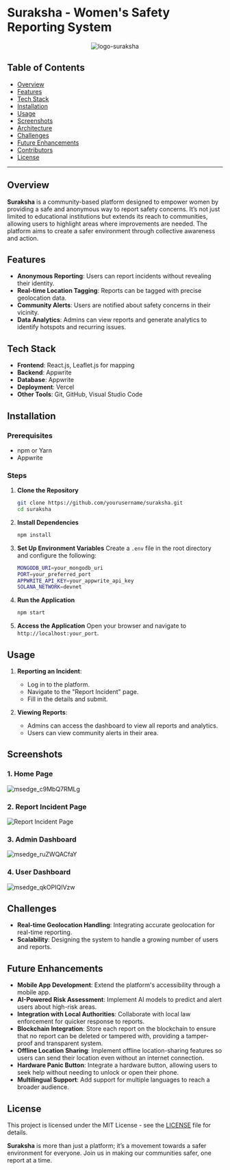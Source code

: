 # Suraksha - Women's Safety Reporting System

<p align="center">
  <img src="https://github.com/user-attachments/assets/f00ae076-82af-4c04-8f48-4081eaec50fd" alt="logo-suraksha">
</p>

## Table of Contents

- [Overview](#overview)
- [Features](#features)
- [Tech Stack](#tech-stack)
- [Installation](#installation)
- [Usage](#usage)
- [Screenshots](#screenshots)
- [Architecture](#architecture)
- [Challenges](#challenges)
- [Future Enhancements](#future-enhancements)
- [Contributors](#contributors)
- [License](#license)

---

## Overview

**Suraksha** is a community-based platform designed to empower women by providing a safe and anonymous way to report safety concerns. It’s not just limited to educational institutions but extends its reach to communities, allowing users to highlight areas where improvements are needed. The platform aims to create a safer environment through collective awareness and action.

## Features

- **Anonymous Reporting**: Users can report incidents without revealing their identity.
- **Real-time Location Tagging**: Reports can be tagged with precise geolocation data.
- **Community Alerts**: Users are notified about safety concerns in their vicinity.
- **Data Analytics**: Admins can view reports and generate analytics to identify hotspots and recurring issues.

## Tech Stack

- **Frontend**: React.js, Leaflet.js for mapping
- **Backend**: Appwrite
- **Database**: Appwrite
- **Deployment**: Vercel
- **Other Tools**: Git, GitHub, Visual Studio Code

## Installation

### Prerequisites

- npm or Yarn
- Appwrite

### Steps

1. **Clone the Repository**
   ```bash
   git clone https://github.com/yourusername/suraksha.git
   cd suraksha
   ```

2. **Install Dependencies**
   ```bash
   npm install
   ```

3. **Set Up Environment Variables**
   Create a `.env` file in the root directory and configure the following:
   ```bash
   MONGODB_URI=your_mongodb_uri
   PORT=your_preferred_port
   APPWRITE_API_KEY=your_appwrite_api_key
   SOLANA_NETWORK=devnet
   ```

4. **Run the Application**
   ```bash
   npm start
   ```

5. **Access the Application**
   Open your browser and navigate to `http://localhost:your_port`.

## Usage

1. **Reporting an Incident**: 
   - Log in to the platform.
   - Navigate to the "Report Incident" page.
   - Fill in the details and submit.

2. **Viewing Reports**:
   - Admins can access the dashboard to view all reports and analytics.
   - Users can view community alerts in their area.

## Screenshots

### 1. Home Page
![msedge_c9MbQ7RMLg](https://github.com/user-attachments/assets/014c9cf9-fcc7-4639-a47c-a46c1d426b24)

### 2. Report Incident Page
![Report Incident Page](path_to_report_page_screenshot)

### 3. Admin Dashboard
![msedge_ruZWQACfaY](https://github.com/user-attachments/assets/d367aaa6-dce3-4046-9b9e-4de834222e9c)

### 4. User Dashboard
![msedge_qkOPIQIVzw](https://github.com/user-attachments/assets/f14b23a9-4c62-4b31-b984-4bb0b2d9ebf4)


## Challenges

- **Real-time Geolocation Handling**: Integrating accurate geolocation for real-time reporting.
- **Scalability**: Designing the system to handle a growing number of users and reports.

## Future Enhancements

- **Mobile App Development**: Extend the platform's accessibility through a mobile app.
- **AI-Powered Risk Assessment**: Implement AI models to predict and alert users about high-risk areas.
- **Integration with Local Authorities**: Collaborate with local law enforcement for quicker response to reports.
- **Blockchain Integration**: Store each report on the blockchain to ensure that no report can be deleted or tampered with, providing a tamper-proof and transparent system.
- **Offline Location Sharing**: Implement offline location-sharing features so users can send their location even without an internet connection.
- **Hardware Panic Button**: Integrate a hardware button, allowing users to seek help without needing to unlock or open their phone.
- **Multilingual Support**: Add support for multiple languages to reach a broader audience.

## License

This project is licensed under the MIT License - see the [LICENSE](LICENSE) file for details.

**Suraksha** is more than just a platform; it’s a movement towards a safer environment for everyone. Join us in making our communities safer, one report at a time.

